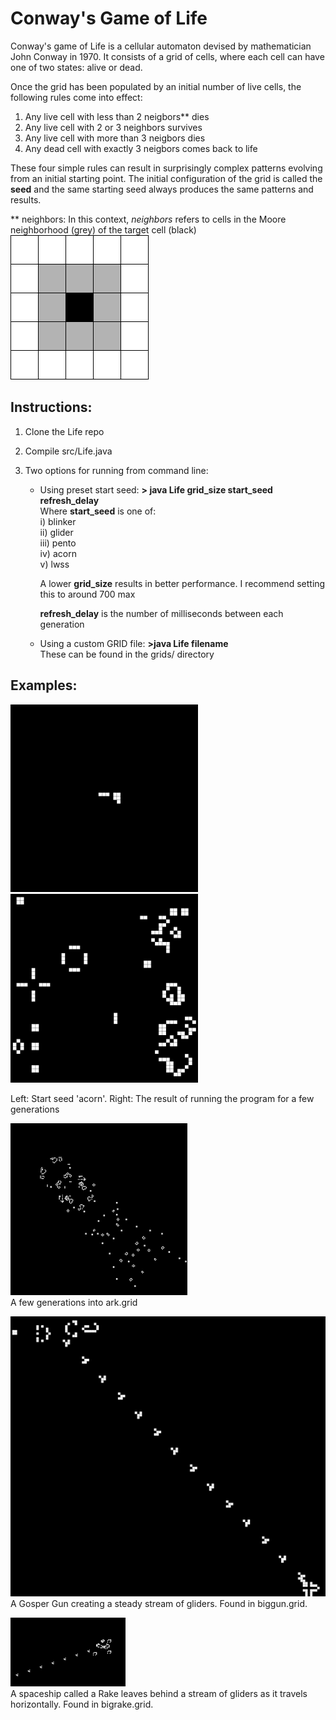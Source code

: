 Conway's Game of Life
======================
Conway's game of Life is a cellular automaton devised by mathematician John Conway in 1970. It consists of a grid of cells, where each
cell can have one of two states: alive or dead.

Once the grid has been populated by an initial number of live cells, the following rules come into effect:
  1. Any live cell with less than 2 neigbors** dies
  2. Any live cell with 2 or 3 neighbors survives
  3. Any live cell with more than 3 neigbors dies
  4. Any dead cell with exactly 3 neigbors comes back to life

These four simple rules can result in surprisingly complex patterns evolving from an initial starting point.
The initial configuration of the grid is called the **seed** and the same starting seed always produces the same patterns and results.

** neighbors: In this context, _neighbors_ refers to cells in the Moore neighborhood (grey) of the target cell (black)
![moore](img/moore_n.png "Moore neigborhood of a cell")

Instructions:
-------------
 1. Clone the Life repo
 2. Compile src/Life.java
 3. Two options for running from command line:

    + Using preset start seed: **\> java Life grid_size start_seed refresh_delay**  
       Where **start_seed** is one of:  
         i)   blinker  
         ii)  glider  
         iii) pento  
         iv)  acorn  
         v)   lwss  

      A lower **grid_size** results in better performance. I recommend setting this to around 700 max  

      **refresh_delay** is the number of milliseconds between each generation

    + Using a custom GRID file:  **\>java Life filename**  
       These can be found in the grids/ directory

Examples:
---------------
![start](img/acorn_start.png)   ![later](img/acorn_later.png) 

Left: Start seed 'acorn'. Right: The result of running the program for a few generations



![ark](img/ark.png "ark.grid")  
 A few generations into ark.grid  

![gun](img/gun.png "gun.grid")  
A Gosper Gun creating a steady stream of gliders. Found in biggun.grid.  

![rake](img/rake.png "rake.grid")  
A spaceship called a Rake leaves behind a stream of gliders as it travels horizontally. Found in bigrake.grid.  